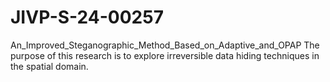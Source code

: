 # JIVP-S-24-00257
An_Improved_Steganographic_Method_Based_on_Adaptive_and_OPAP
The purpose of this research is to explore irreversible data hiding techniques in the spatial domain. 
